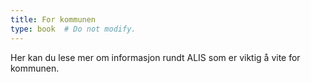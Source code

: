 ```yaml
---
title: For kommunen
type: book  # Do not modify.
---
```


Her kan du lese mer om informasjon rundt ALIS som er viktig å vite for kommunen.